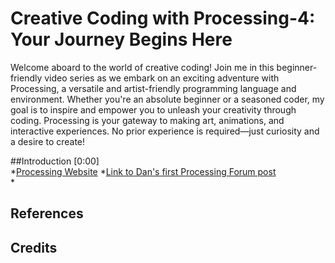 # Creative Coding with Processing-4: Your Journey Begins Here
Welcome aboard to the world of creative coding! Join me in this beginner-friendly video series as we embark on an exciting adventure with Processing, a versatile and artist-friendly programming language and environment. Whether you're an absolute beginner or a seasoned coder, my goal is to inspire and empower you to unleash your creativity through coding. Processing is your gateway to making art, animations, and interactive experiences. No prior experience is required—just curiosity and a desire to create! 

##Introduction [0:00]  
*[Processing Website](https://processing.org/)
*[Link to Dan's first Processing Forum post](https://forum.processing.org/beta/num_1113961700_30.html)   
*

## References

## Credits
